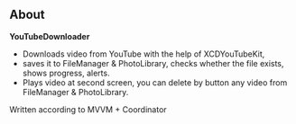 ## About

**YouTubeDownloader** 

- Downloads video from YouTube with the help of XCDYouTubeKit, 
- saves it to FileManager & PhotoLibrary, checks whether the file exists, shows progress, alerts. 
- Plays video at second screen, you can delete by button any video from FileManager & PhotoLibrary.

Written according to MVVM + Coordinator
